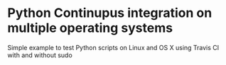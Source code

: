 # Python Continupus integration on multiple operating systems

Simple example to test Python scripts on Linux and OS X using Travis CI with and without sudo
